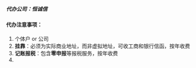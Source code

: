 ##### 代办公司：恒诚信

#### 代办注意事项：
1. 个体户 or 公司
2. **挂靠**：必须为实际商业地址，而非虚拟地址，可收工商和银行信函，按年收费
3. **记账报税**：包含**零申报**等报税服务，按年收费
4. 
